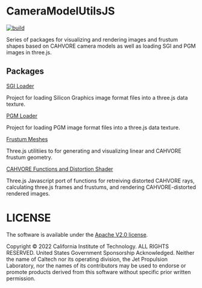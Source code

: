 # CameraModelUtilsJS

[![build](https://img.shields.io/github/workflow/status/NASA-AMMOS/CameraModelUtilsJS/Node.js%20CI?style=flat-square&label=build)](https://github.com/NASA-AMMOS/CameraModelUtilsJS/actions)

Series of packages for visualizing and rendering images and frustum shapes based on CAHVORE camera models as well as loading SGI and PGM images in three.js.

## Packages

[SGI Loader](./src/sgi-loader/)

Project for loading Silicon Graphics image format files into a three.js data texture.

[PGM Loader](./src/pgm-loader/)

Project for loading PGM image format files into a three.js data texture.

[Frustum Meshes](./src/frustum-mesh/)

Three.js utilitiies to for generating and visualizing linear and CAHVORE frustum geometry.

[CAHVORE Functions and Distortion Shader](./src/cahvore-utilities/)

Three.js Javascript port of functions for retreiving distorted CAHVORE rays, calculating three.js frames and frustums, and rendering CAHVORE-distorted rendered images.

# LICENSE

The software is available under the [Apache V2.0 license](../LICENSE.txt).

Copyright © 2022 California Institute of Technology. ALL RIGHTS
RESERVED. United States Government Sponsorship Acknowledged.
Neither the name of Caltech nor its operating division, the
Jet Propulsion Laboratory, nor the names of its contributors may be
used to endorse or promote products derived from this software
without specific prior written permission.
